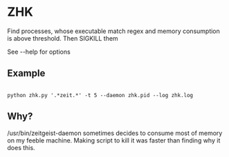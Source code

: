 ZHK
===

Find processes, whose executable match regex and memory consumption is above threshold. Then SIGKILL them

See --help for options

Example
-------

<code>
python zhk.py '.*zeit.*' -t 5 --daemon zhk.pid --log zhk.log
</code>

Why?
----

/usr/bin/zeitgeist-daemon sometimes decides to consume most of memory on my feeble machine. Making script to kill it was faster than finding why it does this.
